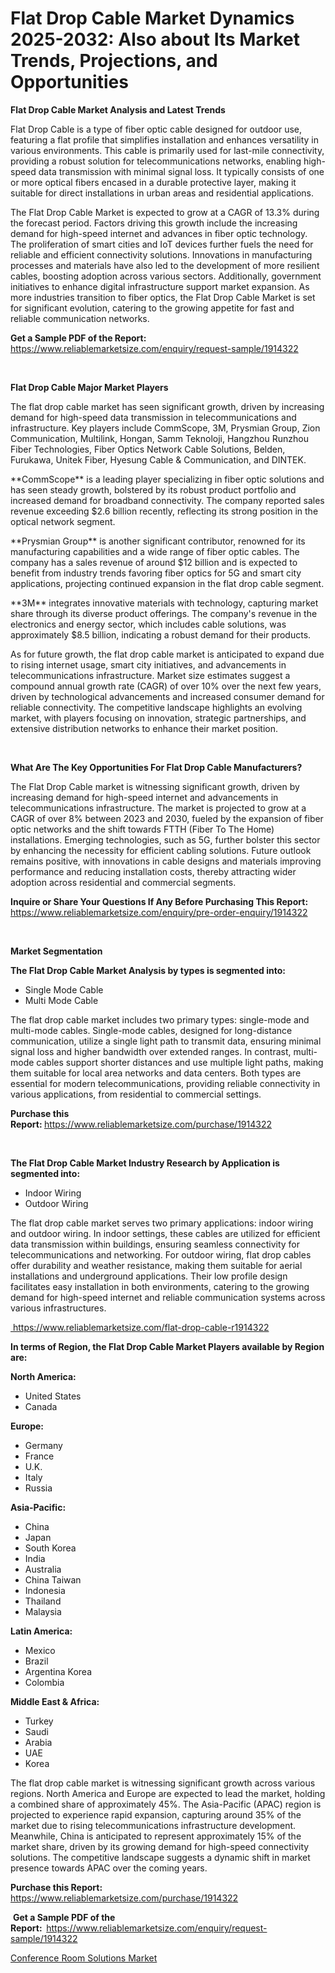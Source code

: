 <p><h1>Flat Drop Cable Market Dynamics 2025-2032: Also about Its Market Trends, Projections, and Opportunities</h1></p><p><strong>Flat Drop Cable Market Analysis and Latest Trends</strong></p>
<p><p>Flat Drop Cable is a type of fiber optic cable designed for outdoor use, featuring a flat profile that simplifies installation and enhances versatility in various environments. This cable is primarily used for last-mile connectivity, providing a robust solution for telecommunications networks, enabling high-speed data transmission with minimal signal loss. It typically consists of one or more optical fibers encased in a durable protective layer, making it suitable for direct installations in urban areas and residential applications.</p><p>The Flat Drop Cable Market is expected to grow at a CAGR of 13.3% during the forecast period. Factors driving this growth include the increasing demand for high-speed internet and advances in fiber optic technology. The proliferation of smart cities and IoT devices further fuels the need for reliable and efficient connectivity solutions. Innovations in manufacturing processes and materials have also led to the development of more resilient cables, boosting adoption across various sectors. Additionally, government initiatives to enhance digital infrastructure support market expansion. As more industries transition to fiber optics, the Flat Drop Cable Market is set for significant evolution, catering to the growing appetite for fast and reliable communication networks.</p></p>
<p><strong>Get a Sample PDF of the Report:&nbsp;</strong> <a href="https://www.reliablemarketsize.com/enquiry/request-sample/1914322?utm_campaign=3198&utm_medium=2&utm_source=Github&utm_content=ia&utm_term=08042025&utm_id=flat-drop-cable">https://www.reliablemarketsize.com/enquiry/request-sample/1914322</a></p>
<p>&nbsp;</p>
<p><strong>Flat Drop Cable Major Market Players</strong></p>
<p><p>The flat drop cable market has seen significant growth, driven by increasing demand for high-speed data transmission in telecommunications and infrastructure. Key players include CommScope, 3M, Prysmian Group, Zion Communication, Multilink, Hongan, Samm Teknoloji, Hangzhou Runzhou Fiber Technologies, Fiber Optics Network Cable Solutions, Belden, Furukawa, Unitek Fiber, Hyesung Cable & Communication, and DINTEK.</p><p>**CommScope** is a leading player specializing in fiber optic solutions and has seen steady growth, bolstered by its robust product portfolio and increased demand for broadband connectivity. The company reported sales revenue exceeding $2.6 billion recently, reflecting its strong position in the optical network segment.</p><p>**Prysmian Group** is another significant contributor, renowned for its manufacturing capabilities and a wide range of fiber optic cables. The company has a sales revenue of around $12 billion and is expected to benefit from industry trends favoring fiber optics for 5G and smart city applications, projecting continued expansion in the flat drop cable segment.</p><p>**3M** integrates innovative materials with technology, capturing market share through its diverse product offerings. The company's revenue in the electronics and energy sector, which includes cable solutions, was approximately $8.5 billion, indicating a robust demand for their products.</p><p>As for future growth, the flat drop cable market is anticipated to expand due to rising internet usage, smart city initiatives, and advancements in telecommunications infrastructure. Market size estimates suggest a compound annual growth rate (CAGR) of over 10% over the next few years, driven by technological advancements and increased consumer demand for reliable connectivity. The competitive landscape highlights an evolving market, with players focusing on innovation, strategic partnerships, and extensive distribution networks to enhance their market position.</p></p>
<p>&nbsp;</p>
<p><strong>What Are The Key Opportunities For Flat Drop Cable Manufacturers?</strong></p>
<p><p>The Flat Drop Cable market is witnessing significant growth, driven by increasing demand for high-speed internet and advancements in telecommunications infrastructure. The market is projected to grow at a CAGR of over 8% between 2023 and 2030, fueled by the expansion of fiber optic networks and the shift towards FTTH (Fiber To The Home) installations. Emerging technologies, such as 5G, further bolster this sector by enhancing the necessity for efficient cabling solutions. Future outlook remains positive, with innovations in cable designs and materials improving performance and reducing installation costs, thereby attracting wider adoption across residential and commercial segments.</p></p>
<p><strong>Inquire or Share Your Questions If Any Before Purchasing This Report:</strong> <a href="https://www.reliablemarketsize.com/enquiry/pre-order-enquiry/1914322?utm_campaign=3198&utm_medium=2&utm_source=Github&utm_content=ia&utm_term=08042025&utm_id=flat-drop-cable">https://www.reliablemarketsize.com/enquiry/pre-order-enquiry/1914322</a></p>
<p>&nbsp;</p>
<p><strong>Market Segmentation</strong></p>
<p><strong>The Flat Drop Cable Market Analysis by types is segmented into:</strong></p>
<p><ul><li>Single Mode Cable</li><li>Multi Mode Cable</li></ul></p>
<p><p>The flat drop cable market includes two primary types: single-mode and multi-mode cables. Single-mode cables, designed for long-distance communication, utilize a single light path to transmit data, ensuring minimal signal loss and higher bandwidth over extended ranges. In contrast, multi-mode cables support shorter distances and use multiple light paths, making them suitable for local area networks and data centers. Both types are essential for modern telecommunications, providing reliable connectivity in various applications, from residential to commercial settings.</p></p>
<p><strong>Purchase this Report:&nbsp;</strong><a href="https://www.reliablemarketsize.com/purchase/1914322?utm_campaign=3198&utm_medium=2&utm_source=Github&utm_content=ia&utm_term=08042025&utm_id=flat-drop-cable">https://www.reliablemarketsize.com/purchase/1914322</a></p>
<p>&nbsp;</p>
<p><strong>The Flat Drop Cable Market Industry Research by Application is segmented into:</strong></p>
<p><ul><li>Indoor Wiring</li><li>Outdoor Wiring</li></ul></p>
<p><p>The flat drop cable market serves two primary applications: indoor wiring and outdoor wiring. In indoor settings, these cables are utilized for efficient data transmission within buildings, ensuring seamless connectivity for telecommunications and networking. For outdoor wiring, flat drop cables offer durability and weather resistance, making them suitable for aerial installations and underground applications. Their low profile design facilitates easy installation in both environments, catering to the growing demand for high-speed internet and reliable communication systems across various infrastructures.</p></p>
<p><a href="https://www.reliablemarketsize.com/flat-drop-cable-r1914322?utm_campaign=3198&utm_medium=2&utm_source=Github&utm_content=ia&utm_term=08042025&utm_id=flat-drop-cable">&nbsp;https://www.reliablemarketsize.com/flat-drop-cable-r1914322</a></p>
<p><strong>In terms of Region, the Flat Drop Cable Market Players available by Region are:</strong></p>
<p>
    <p> <strong> North America: </strong>
        <ul>
            <li>United States</li>
            <li>Canada</li>
        </ul>
        </p> 
    <p> <strong> Europe: </strong>
        <ul>
            <li>Germany</li>
            <li>France</li>
            <li>U.K.</li>
            <li>Italy</li>
            <li>Russia</li>
        </ul>
        </p> 
    <p> <strong> Asia-Pacific: </strong>
        <ul>
            <li>China</li>
            <li>Japan</li>
            <li>South Korea</li>
            <li>India</li>
            <li>Australia</li>
            <li>China Taiwan</li>
            <li>Indonesia</li>
            <li>Thailand</li>
            <li>Malaysia</li>
        </ul>
        </p> 
    <p> <strong> Latin America: </strong>
        <ul>
            <li>Mexico</li>
            <li>Brazil</li>
            <li>Argentina Korea</li>
            <li>Colombia</li>
        </ul>
        </p> 
    <p> <strong> Middle East & Africa: </strong>
        <ul>
            <li>Turkey</li>
            <li>Saudi</li>
            <li>Arabia</li>
            <li>UAE</li>
            <li>Korea</li>
        </ul>
    </p>
    </p>
<p><p>The flat drop cable market is witnessing significant growth across various regions. North America and Europe are expected to lead the market, holding a combined share of approximately 45%. The Asia-Pacific (APAC) region is projected to experience rapid expansion, capturing around 35% of the market due to rising telecommunications infrastructure development. Meanwhile, China is anticipated to represent approximately 15% of the market share, driven by its growing demand for high-speed connectivity solutions. The competitive landscape suggests a dynamic shift in market presence towards APAC over the coming years.</p></p>
<p><strong>Purchase this Report: </strong><a href="https://www.reliablemarketsize.com/purchase/1914322?utm_campaign=3198&utm_medium=2&utm_source=Github&utm_content=ia&utm_term=08042025&utm_id=flat-drop-cable">https://www.reliablemarketsize.com/purchase/1914322</a></p>
<p>&nbsp;<strong>Get a Sample PDF of the Report:&nbsp;&nbsp;</strong><a href="https://www.reliablemarketsize.com/enquiry/request-sample/1914322?utm_campaign=3198&utm_medium=2&utm_source=Github&utm_content=ia&utm_term=08042025&utm_id=flat-drop-cable">https://www.reliablemarketsize.com/enquiry/request-sample/1914322</a></p>
<p><strong></strong></p>
<p><p><a href="https://github.com/duscarajlha/Market-Research-Report-List-1/blob/main/conference-room-solutions-market.md?utm_campaign=3198&utm_medium=2&utm_source=Github&utm_content=ia&utm_term=08042025&utm_id=flat-drop-cable">Conference Room Solutions Market</a></p></p>